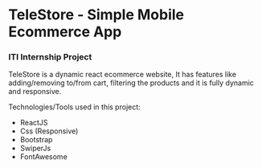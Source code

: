 # TeleStore - Simple Mobile Ecommerce App

### ITI Internship Project

TeleStore is a dynamic react ecommerce website, It has features like adding/removing to/from cart, filtering the products and it is fully dynamic and responsive.

Technologies/Tools used in this project:

- ReactJS
- Css (Responsive)
- Bootstrap
- SwiperJs
- FontAwesome
